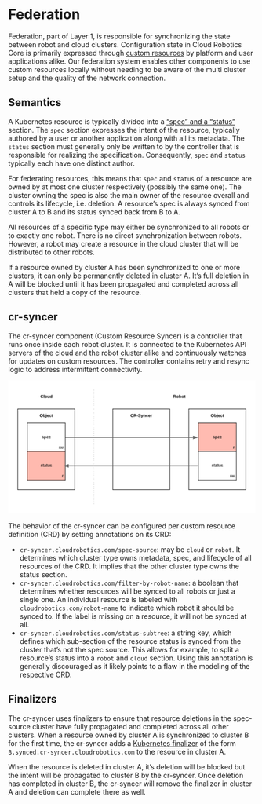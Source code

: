 # Federation

Federation, part of Layer 1, is responsible for synchronizing the state between robot and cloud
clusters. Configuration state in Cloud Robotics Core is primarily expressed through [custom
resources](https://kubernetes.io/docs/concepts/extend-kubernetes/api-extension/custom-resources/)
by platform and user applications alike. Our federation system enables other components to use
custom resources locally without needing to be aware of the multi cluster setup and the quality
of the network connection.

## Semantics
A Kubernetes resource is typically divided into a [“spec” and a “status”](https://kubernetes.io/docs/concepts/overview/working-with-objects/kubernetes-objects/#object-spec-and-status)
section. The `spec` section expresses the intent of the resource, typically authored by a user
or another application along with all its metadata.
The `status` section must generally only be written to by the controller that is responsible for
realizing the specification. Consequently, `spec` and `status` typically each have one distinct
author.

For federating resources, this means that `spec` and `status` of a resource are owned by at most
one cluster respectively (possibly the same one). The cluster owning the spec is also the main
owner of the resource overall and controls its lifecycle, i.e. deletion.
A resource’s spec is always synced from cluster A to B and its status synced back from B to A.

All resources of a specific type may either be synchronized to all robots or to exactly one robot.
There is no direct synchronization between robots. However, a robot may create a resource in the
cloud cluster that will be distributed to other robots.

If a resource owned by cluster A has been synchronized to one or more clusters, it can only be
permanently deleted in cluster A. It’s full deletion in A will be blocked until it has been
propagated and completed across all clusters that held a copy of the resource.

## cr-syncer
The cr-syncer component (Custom Resource Syncer) is a controller that runs once inside each robot
cluster. It is connected to the Kubernetes API servers of the cloud and the robot cluster alike
and continuously watches for updates on custom resources. The controller contains retry and resync
logic to address intermittent connectivity.

![federation](federation.png)

The behavior of the cr-syncer can be configured per custom resource definition (CRD) by setting
annotations on its CRD:

* `cr-syncer.cloudrobotics.com/spec-source`: may be `cloud` or `robot`. It determines which
  cluster type owns metadata, spec, and lifecycle of all resources of the CRD. It implies
  that the other cluster type owns the status section.
* `cr-syncer.cloudrobotics.com/filter-by-robot-name`: a boolean that determines whether resources
  will be synced to all robots or just a single one. An individual resource is labeled with
  `cloudrobotics.com/robot-name` to indicate which robot it should be synced to. If the label
  is missing on a resource, it will not be synced at all.
* `cr-syncer.cloudrobotics.com/status-subtree`: a string key, which defines which sub-section of
  the resource status is synced from the cluster that’s not the spec source. This allows for
  example, to split a resource’s status into a `robot` and `cloud` section. Using this annotation
  is generally discouraged as it likely points to a flaw in the modeling of the respective CRD.

## Finalizers
The cr-syncer uses finalizers to ensure that resource deletions in the spec-source cluster have
fully propagated and completed across all other clusters. When a resource owned by cluster A is
synchronized to cluster B for the first time, the cr-syncer adds a [Kubernetes finalizer](https://kubernetes.io/docs/concepts/workloads/controllers/garbage-collection/)
of the form `B.synced.cr-syncer.cloudrobotics.com` to the resource in cluster A.

When the resource is deleted in cluster A, it’s deletion will be blocked but the intent will be
propagated to cluster B by the cr-syncer. Once deletion has completed in cluster B, the
cr-syncer will remove the finalizer in cluster A and deletion can complete there as well.
